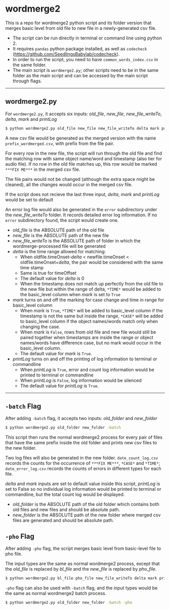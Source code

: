 # wordmerge2

This is a repo for wordmerge2 python script and its folder version that merges basic level from old file to new file in a newly-generated csv file.

- The script can be run directly in terminal or command line using python 2.
- It requires `pandas` python package installed, as well as `codecheck` (https://github.com/SeedlingsBabylab/codecheck).
- In order to run the script, you need to have `common_words_index.csv` in the same folder.
- The main script is `wordmerge2.py`; other scripts need to be in the same folder as the main script and can be accessed by the main script through flags.
----
## wordmerge2.py

For `wordmerge2.py`, it accepts six inputs: *old_file*, *new_file*, *new_file_writeTo*, *delta*, *mark* and *printLog*

```bash
$ python wordmerge2.py old_file new_file new_file_writeTo delta mark printLog
```
A new csv file would be generated as the merged version with the name `prefix_wordmerged.csv`, with prefix from the file pair.

For every row in the new file, the script will run through the old file and find the matching row with same object name/word and timestamp (also tier for audio file). If no row in the old file matches up, this row would be marked `***FIX ME***` in the merged csv file.

The file pairs would not be changed (although the extra space might be cleaned), all the changes would occur in the merged csv file.

If the script does not recieve the last three input, *delta*, *mark* and *printLog* would be set to default

An error log file would also be generated in the `error` subdirectory under the *new_file_writeTo* folder. It records detailed error log information. If no `error` subdirectory found, the script would create one.  

- *old_file* is the ABSOLUTE path of the old file
- *new_file* is the ABSOLUTE path of the new file
- *new_file_writeTo* is the ABSOLUTE path of folder in which the wordmerge-processed file will be generated
- *delta* is the time range allowed for matching:
  * When oldfile.timeOnset-*delta* < newfile.timeOnset < oldfile.timeOnset+*delta*, the pair would be considered with the same time stamp
  * Same is true for timeOffset
  * The default value for *delta* is 0
  * When the timestamp does not match up perfectly from the old file to the new file but within the range of delta, `*TIME*` would be added to the basic_level column when *mark* is set to `True`
- *mark* turns on and off the marking for case change and time in range for basic_level column
  * When *mark* is `True`, `*TIME*` will be added to basic_level column if the timestamp is not the same but inside the range, `*CASE*` will be added to basic_level column if the object names/words match only when changing the case.
  * When *mark* is `False`, rows from old file and new file would still be paired together when timestamps are inside the range or object names/words have difference case, but no mark would occur in the basic_level column.
  * The default value for *mark* is `True`.
- *printLog* turns on and off the printing of log information to terminal or commandline
  * When *printLog* is `True`, error and count log information would be printed to terminal or commandline
  * When *printLog* is `False`, log information would be silenced
  * The default value for *printLog* is `True`.

---
## `-batch` Flag
After adding `-batch` flag, it accepts two inputs: *old_folder* and *new_folder*

```bash
$ python wordmerge2.py old_folder new_folder -batch
```

This script then runs the normal wordmerge2 process for every pair of files that have the same prefix inside the old folder and prints new csv files to the new folder.

Two log files will also be generated in the new folder. `date_count_log.csv` records the counts for the occurrence of `***FIX ME***`, `*CASE*` and `*TIME*`; `date_error_log.csv` records the counts of errors in different types for each file.

*delta* and *mark* inputs are set to default value inside this script, *printLog* is set to False so no individual log information would be printed to terminal or commandline, but the total count log would be displayed.

- *old_folder* is the ABSOLUTE path of the old folder which contains both old files and new files and should be absolute path.
- *new_folder* is the ABSOLUTE path of the new folder where merged csv files are generated and should be absolute path.

## `-pho` Flag
After adding `-pho` flag, the script merges basic level from basic-level file to pho file.

The input types are the same as normal wordmerge2 process, except that the *old_file* is replaced by *bl_file* and the *new_file* is replaced by *pho_file*.

```bash
$ python wordmerge2.py bl_file pho_file new_file_writeTo delta mark printLog -pho
```
`-pho` flag can also be used with `-batch` flag, and the input types would be the same as normal wordmerge2 batch process.

```bash
$ python wordmerge2.py old_folder new_folder -batch -pho
```
